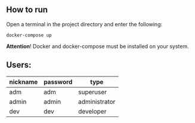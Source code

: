 ## How to run

   Open a terminal in the project directory and enter the following:

    docker-compose up

**Attention**! Docker and docker-compose must be installed on your system.

## Users:
| nickname | password |   type   |
| -------- | -------- | -------- |
| adm      | adm      |superuser |
| admin | admin | administrator|
|dev|dev|developer|